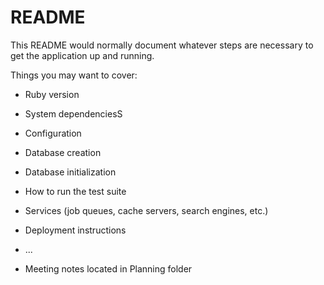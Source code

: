 # README

This README would normally document whatever steps are necessary to get the
application up and running.

Things you may want to cover:

* Ruby version

* System dependenciesS

* Configuration

* Database creation

* Database initialization

* How to run the test suite

* Services (job queues, cache servers, search engines, etc.)

* Deployment instructions

* ...
* Meeting notes located in Planning folder
